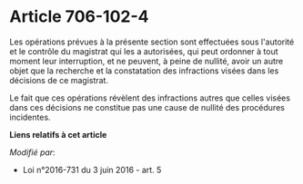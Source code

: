 # Article 706-102-4

Les opérations prévues à la présente section sont effectuées sous l'autorité et le contrôle du magistrat qui les a
autorisées, qui peut ordonner à tout moment leur interruption, et ne peuvent, à peine de nullité, avoir un autre objet que la
recherche et la constatation des infractions visées dans les décisions de ce magistrat. 

Le fait que ces opérations révèlent des infractions autres que celles visées dans ces décisions ne constitue pas une cause de
nullité des procédures incidentes.

**Liens relatifs à cet article**

_Modifié par_:

  - Loi n°2016-731 du 3 juin 2016 - art. 5
